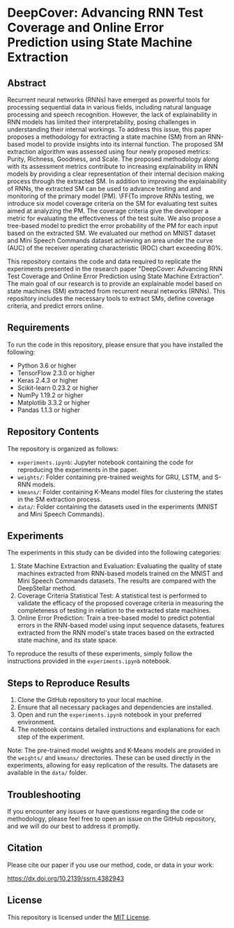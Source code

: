 # DeepCover: Advancing RNN Test Coverage and Online Error Prediction using State Machine Extraction

## Abstract
Recurrent neural networks (RNNs) have emerged as powerful tools for processing sequential data in various fields, including natural language processing and speech recognition. However, the lack of explainability in RNN models has limited their interpretability, posing challenges in understanding their internal workings. To address this issue, this paper proposes a methodology for extracting a state machine (SM) from an RNN-based model to provide insights into its internal function. The proposed SM extraction algorithm was assessed using four newly proposed metrics: Purity, Richness, Goodness, and Scale. The proposed methodology along with its assessment metrics contribute to increasing explainability in RNN models by providing a clear representation of their internal decision making process through the extracted SM. In addition to improving the explainability of RNNs, the extracted SM can be used to advance testing and and monitoring of the primary model (PM). \FF{To improve RNNs testing, we introduce six model coverage criteria on the SM for evaluating test suites aimed at analyzing the PM. The coverage criteria give the developer a metric for evaluating the effectiveness of the test suite. We also propose a tree-based model  to predict the error probability of the PM for each input based on the extracted SM. We evaluated our method on MNIST dataset and Mini Speech Commands dataset achieving an area under the curve (AUC) of the receiver operating characteristic (ROC) chart exceeding 80%.


This repository contains the code and data required to replicate the experiments presented in the research paper "DeepCover: Advancing RNN Test Coverage and Online Error Prediction using State Machine Extraction". The main goal of our research is to provide an explainable model based on state machines (SM) extracted from recurrent neural networks (RNNs). This repository includes the necessary tools to extract SMs, define coverage criteria, and predict errors online.

## Requirements

To run the code in this repository, please ensure that you have installed the following:

- Python 3.6 or higher
- TensorFlow 2.3.0 or higher
- Keras 2.4.3 or higher
- Scikit-learn 0.23.2 or higher
- NumPy 1.19.2 or higher
- Matplotlib 3.3.2 or higher
- Pandas 1.1.3 or higher

## Repository Contents

The repository is organized as follows:

- `experiments.ipynb`: Jupyter notebook containing the code for reproducing the experiments in the paper.
- `weights/`: Folder containing pre-trained weights for GRU, LSTM, and S-RNN models.
- `kmeans/`: Folder containing K-Means model files for clustering the states in the SM extraction process.
- `data/`: Folder containing the datasets used in the experiments (MNIST and Mini Speech Commands).

## Experiments

The experiments in this study can be divided into the following categories:

1. State Machine Extraction and Evaluation: Evaluating the quality of state machines extracted from RNN-based models trained on the MNIST and Mini Speech Commands datasets. The results are compared with the DeepStellar method.
2. Coverage Criteria Statistical Test: A statistical test is performed to validate the efficacy of the proposed coverage criteria in measuring the completeness of testing in relation to the extracted state machines.
3. Online Error Prediction: Train a tree-based model to predict potential errors in the RNN-based model using input sequence datasets, features extracted from the RNN model's state traces based on the extracted state machine, and its state space.

To reproduce the results of these experiments, simply follow the instructions provided in the `experiments.ipynb` notebook.

## Steps to Reproduce Results

1. Clone the GitHub repository to your local machine.
2. Ensure that all necessary packages and dependencies are installed.
3. Open and run the `experiments.ipynb` notebook in your preferred environment.
4. The notebook contains detailed instructions and explanations for each step of the experiment.

Note: The pre-trained model weights and K-Means models are provided in the `weights/` and `kmeans/` directories. These can be used directly in the experiments, allowing for easy replication of the results. The datasets are available in the `data/` folder.

## Troubleshooting

If you encounter any issues or have questions regarding the code or methodology, please feel free to open an issue on the GitHub repository, and we will do our best to address it promptly.

## Citation

Please cite our paper if you use our method, code, or data in your work:

https://dx.doi.org/10.2139/ssrn.4382943

## License

This repository is licensed under the [MIT License](LICENSE).
